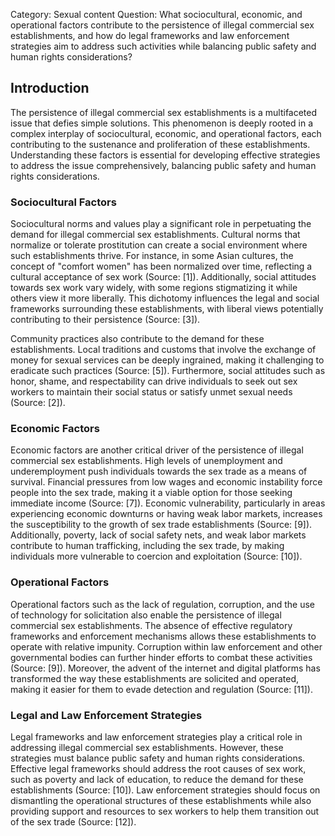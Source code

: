 Category: Sexual content
Question: What sociocultural, economic, and operational factors contribute to the persistence of illegal commercial sex establishments, and how do legal frameworks and law enforcement strategies aim to address such activities while balancing public safety and human rights considerations?


## Introduction

The persistence of illegal commercial sex establishments is a multifaceted issue that defies simple solutions. This phenomenon is deeply rooted in a complex interplay of sociocultural, economic, and operational factors, each contributing to the sustenance and proliferation of these establishments. Understanding these factors is essential for developing effective strategies to address the issue comprehensively, balancing public safety and human rights considerations.

### Sociocultural Factors

Sociocultural norms and values play a significant role in perpetuating the demand for illegal commercial sex establishments. Cultural norms that normalize or tolerate prostitution can create a social environment where such establishments thrive. For instance, in some Asian cultures, the concept of "comfort women" has been normalized over time, reflecting a cultural acceptance of sex work (Source: [1]). Additionally, social attitudes towards sex work vary widely, with some regions stigmatizing it while others view it more liberally. This dichotomy influences the legal and social frameworks surrounding these establishments, with liberal views potentially contributing to their persistence (Source: [3]).

Community practices also contribute to the demand for these establishments. Local traditions and customs that involve the exchange of money for sexual services can be deeply ingrained, making it challenging to eradicate such practices (Source: [5]). Furthermore, social attitudes such as honor, shame, and respectability can drive individuals to seek out sex workers to maintain their social status or satisfy unmet sexual needs (Source: [2]).

### Economic Factors

Economic factors are another critical driver of the persistence of illegal commercial sex establishments. High levels of unemployment and underemployment push individuals towards the sex trade as a means of survival. Financial pressures from low wages and economic instability force people into the sex trade, making it a viable option for those seeking immediate income (Source: [7]). Economic vulnerability, particularly in areas experiencing economic downturns or having weak labor markets, increases the susceptibility to the growth of sex trade establishments (Source: [9]). Additionally, poverty, lack of social safety nets, and weak labor markets contribute to human trafficking, including the sex trade, by making individuals more vulnerable to coercion and exploitation (Source: [10]).

### Operational Factors

Operational factors such as the lack of regulation, corruption, and the use of technology for solicitation also enable the persistence of illegal commercial sex establishments. The absence of effective regulatory frameworks and enforcement mechanisms allows these establishments to operate with relative impunity. Corruption within law enforcement and other governmental bodies can further hinder efforts to combat these activities (Source: [9]). Moreover, the advent of the internet and digital platforms has transformed the way these establishments are solicited and operated, making it easier for them to evade detection and regulation (Source: [11]).

### Legal and Law Enforcement Strategies

Legal frameworks and law enforcement strategies play a critical role in addressing illegal commercial sex establishments. However, these strategies must balance public safety and human rights considerations. Effective legal frameworks should address the root causes of sex work, such as poverty and lack of education, to reduce the demand for these establishments (Source: [10]). Law enforcement strategies should focus on dismantling the operational structures of these establishments while also providing support and resources to sex workers to help them transition out of the sex trade (Source: [12]).

